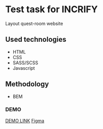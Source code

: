 # Test task for INCRIFY

Layout quest-room website

## Used technologies

* HTML
* CSS
* SASS/SCSS
* Javascript

## Methodology 

* BEM

### DEMO
[DEMO LINK](https://velzepooz.github.io/test_task_for_INCRIFY/)
[Figma](https://www.figma.com/file/XuVgVTopfzvSGBw1JK8pA5/nowayout-test?node-id=0%3A1)
